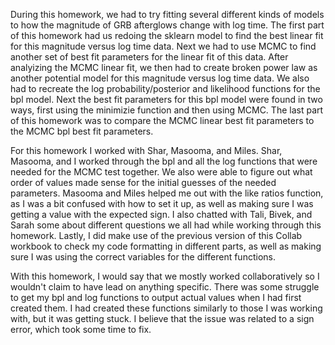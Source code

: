During this homework, we had to try fitting several different kinds of models to how the magnitude of GRB afterglows change with log time. The first part of this homework had us redoing the sklearn model to find the best linear fit for this magnitude versus log time data. Next we had to use MCMC to find another set of best fit parameters for the linear fit of this data. After analyizing the MCMC linear fit, we then had to create broken power law as another potential model for this magnitude versus log time data. We also had to recreate the log probability/posterior and likelihood functions for the bpl model. Next the best fit parameters for this bpl model were found in two ways, first using the minimizie function and then using MCMC. The last part of this homework was to compare the MCMC linear best fit parameters to the MCMC bpl best fit parameters.

For this homework I worked with Shar, Masooma, and Miles. Shar, Masooma, and I worked through the bpl and all the log functions that were needed for the MCMC test together. We also were able to figure out what order of values made sense for the initial guesses of the needed parameters. Masooma and Miles helped me out with the like ratios function, as I was a bit confused with how to set it up, as well as making sure I was getting a value with the expected sign. I also chatted with Tali, Bivek, and Sarah some about different questions we all had while working through this homework. Lastly, I did make use of the previous version of this Collab workbook to check my code formatting in different parts, as well as making sure I was using the correct variables for the different functions.

With this homework, I would say that we mostly worked collaboratively so I wouldn't claim to have lead on anything specific. There was some struggle to get my bpl and log functions to output actual values when I had first created them. I had created these functions similarly to those I was working with, but it was getting stuck. I believe that the issue was related to a sign error, which took some time to fix.

